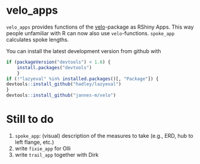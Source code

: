 <!-- README.md is generated from README.Rmd. Please edit that file -->
velo\_apps
==========

`velo_apps` provides functions of the [velo](https://github.com/jannes-m/velo)-package as RShiny Apps. This way people unfamiliar with R can now also use `velo`-functions. `spoke_app` calculates spoke lengths.

You can install the latest development version from github with

``` r
if (packageVersion("devtools") < 1.6) {
    install.packages("devtools")    
    }
if (!"lazyeval" %in% installed.packages()[, "Package"]) {
devtools::install_github("hadley/lazyeval")  
}
devtools::install_github("jannes-m/velo")
```

Still to do
===========

1.  `spoke_app`: (visual) description of the measures to take (e.g., ERD, hub to left flange, etc.)
2.  write `fixie_app` for Olli
3.  write `trail_app` together with Dirk
